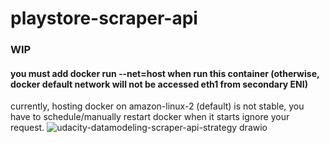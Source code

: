 # playstore-scraper-api

### WIP
#### you must add docker run --net=host when run this container (otherwise, docker default network will not be accessed eth1 from secondary ENI)
currently, hosting docker on amazon-linux-2 (default) is not stable, you have to schedule/manually restart docker when it starts ignore your request.
![udacity-datamodeling-scraper-api-strategy drawio](https://user-images.githubusercontent.com/45708687/209457355-caba991a-151e-4b34-883b-c46d1dd24201.png)
